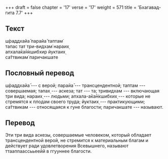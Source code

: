+++
draft = false
chapter = '17'
verse = '17'
weight = 571
title = 'Бхагавад-гита 7.7'
+++
## Текст

ш́раддхайа̄ парайа̄ таптам̇  
тапас тат три-видхам̇ нараих̣  
апхала̄ка̄н̇кшибхир йуктаих̣  
са̄ттвикам̇ паричакшате

## Пословный перевод

ш́раддхайа̄ --- с верой; парайа̄ --- трансцендентной; таптам ---
совершаемая; тапах̣ --- аскеза; тат --- та; тривидхам --- включающая три
вида; нараих̣ --- людьми; апхала-а̄ка̄н̇кшибхих̣ --- которые не стремятся к
плодам своего труда; йуктаих̣ --- практикующими; са̄ттвикам ---
относящаяся к гуне благости; паричакшате --- называют.

## Перевод

Эти три вида аскезы, совершаемые человеком, который обладает
трансцендентной верой, не стремится к материальным благам и действует
ради удовлетворения Всевышнего, называют ттааппаассььеейй в ггууннее
благости.
